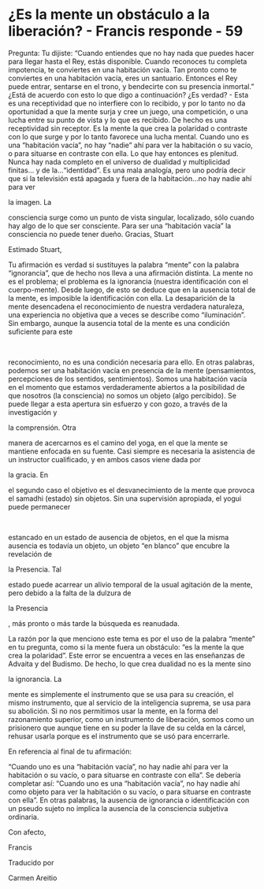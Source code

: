 # ¿Es la mente un obstáculo a la liberación? - Francis responde - 59

Pregunta: Tu dijiste: “Cuando entiendes que no hay nada que puedes hacer para llegar hasta el Rey, estás disponible. Cuando reconoces tu completa impotencia, te conviertes en una habitación vacía. Tan pronto como te conviertes en una habitación vacía, eres un santuario. Entonces el Rey puede entrar, sentarse en el trono, y bendecirte con su presencia inmortal.” ¿Está de acuerdo con esto lo que digo a continuación? ¿Es verdad? - Esta es una receptividad que no interfiere con lo recibido, y por lo tanto no da oportunidad a que la mente surja y cree un juego, una competición, o una lucha entre su punto de vista y lo que es recibido. De hecho es una receptividad sin receptor. Es la mente la que crea la polaridad o contraste con lo que surge y por lo tanto favorece una lucha mental. Cuando uno es una “habitación vacía”, no hay “nadie” ahí para ver la habitación o su vacío, o para situarse en contraste con ella. Lo que hay entonces es plenitud. Nunca hay nada completo en el universo de dualidad y multiplicidad finitas… y de la…“identidad”. Es una mala analogía, pero uno podría decir que si la televisión está apagada y fuera de la habitación…no hay nadie ahí para ver 

la imagen. La

 consciencia surge como un punto de vista singular, localizado, sólo cuando hay algo de lo que ser consciente. Para ser una “habitación vacía” la consciencia no puede tener dueño. Gracias, Stuart

Estimado Stuart,

Tu afirmación es verdad si sustituyes la palabra “mente” con la palabra “ignorancia”, que de hecho nos lleva a una afirmación distinta. La mente no es el problema; el problema es la ignorancia (nuestra identificación con el cuerpo-mente). Desde luego, de esto se deduce que en la ausencia total de la mente, es imposible la identificación con ella. La desaparición de la mente desencadena el reconocimiento de nuestra verdadera naturaleza, una experiencia no objetiva que a veces se describe como “iluminación”. Sin embargo, aunque la ausencia total de la mente es una condición suficiente para este

  

reconocimiento, no es una condición necesaria para ello. En otras palabras, podemos ser una habitación vacía en presencia de la mente (pensamientos, percepciones de los sentidos, sentimientos). Somos una habitación vacía en el momento que estamos verdaderamente abiertos a la posibilidad de que nosotros (la consciencia) no somos un objeto (algo percibido). Se puede llegar a esta apertura sin esfuerzo y con gozo, a través de la investigación y 

la comprensión. Otra

 manera de acercarnos es el camino del yoga, en el que la mente se mantiene enfocada en su fuente. Casi siempre es necesaria la asistencia de un instructor cualificado, y en ambos casos viene dada por 

la gracia. En

 el segundo caso el objetivo es el desvanecimiento de la mente que provoca el samadhi (estado) sin objetos. Sin una supervisión apropiada, el yogui puede permanecer

  

estancado en un estado de ausencia de objetos, en el que la misma ausencia es todavía un objeto, un objeto “en blanco” que encubre la revelación de 

la Presencia. Tal

 estado puede acarrear un alivio temporal de la usual agitación de la mente, pero debido a la falta de la dulzura de 

la Presencia

, más pronto o más tarde la búsqueda es reanudada.

La razón por la que menciono este tema es por el uso de la palabra “mente” en tu pregunta, como si la mente fuera un obstáculo: “es la mente la que crea la polaridad”. Este error se encuentra a veces en las enseñanzas de Advaita y del Budismo. De hecho, lo que crea dualidad no es la mente sino 

la ignorancia. La

 mente es simplemente el instrumento que se usa para su creación, el mismo instrumento, que al servicio de la inteligencia suprema, se usa para su abolición. Si no nos permitimos usar la mente, en la forma del razonamiento superior, como un instrumento de liberación, somos como un prisionero que aunque tiene en su poder la llave de su celda en la cárcel, rehusar usarla porque es el instrumento que se usó para encerrarle.

En referencia al final de tu afirmación:

“Cuando uno es una “habitación vacía”, no hay nadie ahí para ver la habitación o su vacío, o para situarse en contraste con ella”. Se debería completar así: “Cuando uno es una “habitación vacía”, no hay nadie ahí como objeto para ver la habitación o su vacío, o para situarse en contraste con ella”. En otras palabras, la ausencia de ignorancia o identificación con un pseudo sujeto no implica la ausencia de la consciencia subjetiva ordinaria.

Con afecto,

Francis

Traducido por 

Carmen Areitio

